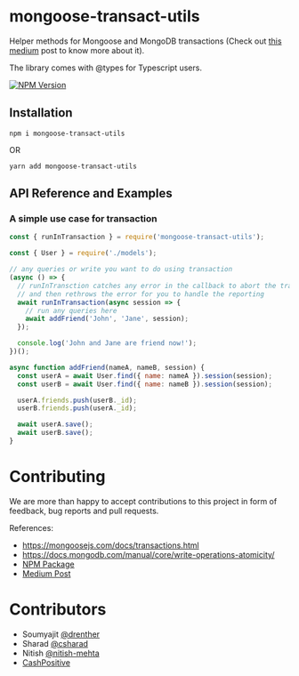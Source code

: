 # mongoose-transact-utils

Helper methods for Mongoose and MongoDB transactions (Check out [this medium](https://medium.com/cashpositive/the-hitchhikers-guide-to-mongodb-transactions-with-mongoose-5bf8a6e22033) post to know more about it). 

The library comes with @types for Typescript users. 

[![NPM Version](https://img.shields.io/npm/v/mongoose-transact-utils.svg?style=flat)](https://www.npmjs.org/package/mongoose-transact-utils)


## Installation

```shell
npm i mongoose-transact-utils
```

OR

```shell
yarn add mongoose-transact-utils
```

## API Reference and Examples

### A simple use case for transaction

```js
const { runInTransaction } = require('mongoose-transact-utils');

const { User } = require('./models');

// any queries or write you want to do using transaction
(async () => {
  // runInTransction catches any error in the callback to abort the transaction session
  // and then rethrows the error for you to handle the reporting
  await runInTransaction(async session => {
    // run any queries here
    await addFriend('John', 'Jane', session);
  });

  console.log('John and Jane are friend now!');
})();

async function addFriend(nameA, nameB, session) {
  const userA = await User.find({ name: nameA }).session(session);
  const userB = await User.find({ name: nameB }).session(session);

  userA.friends.push(userB._id);
  userB.friends.push(userA._id);

  await userA.save();
  await userB.save();
}
```


# Contributing
We are more than happy to accept contributions to this project in form of feedback, bug reports and pull requests.

References: 
- https://mongoosejs.com/docs/transactions.html
- https://docs.mongodb.com/manual/core/write-operations-atomicity/
- [NPM Package](https://www.npmjs.com/package/mongoose-transact-utils)
- [Medium Post](https://medium.com/cashpositive/the-hitchhikers-guide-to-mongodb-transactions-with-mongoose-5bf8a6e22033)

# Contributors
- Soumyajit [@drenther](https://github.com/drenther)
- Sharad [@csharad](https://github.com/csharad)
- Nitish [@nitish-mehta](https://github.com/nitish-mehta)
- [CashPositive](www.cashpositive.in)



